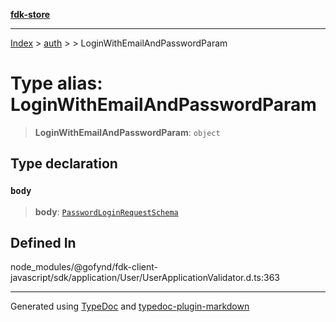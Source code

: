 [**fdk-store**](../../../README.md)
***

[Index](../../../API.md) > [auth](../../README.md) > [<internal>](../README.md) > LoginWithEmailAndPasswordParam

# Type alias: LoginWithEmailAndPasswordParam

> **LoginWithEmailAndPasswordParam**: `object`

## Type declaration

### `body`

> **body**: [`PasswordLoginRequestSchema`](type-alias.PasswordLoginRequestSchema.md)

## Defined In

node\_modules/@gofynd/fdk-client-javascript/sdk/application/User/UserApplicationValidator.d.ts:363

***
Generated using [TypeDoc](https://typedoc.org/) and [typedoc-plugin-markdown](https://www.npmjs.com/package/typedoc-plugin-markdown)
